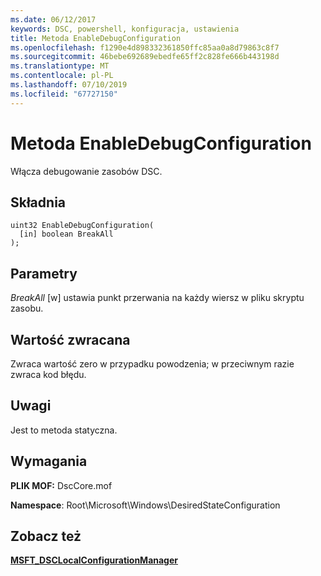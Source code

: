 ```yaml
---
ms.date: 06/12/2017
keywords: DSC, powershell, konfiguracja, ustawienia
title: Metoda EnableDebugConfiguration
ms.openlocfilehash: f1290e4d898332361850ffc85aa0a8d79863c8f7
ms.sourcegitcommit: 46bebe692689ebedfe65ff2c828fe666b443198d
ms.translationtype: MT
ms.contentlocale: pl-PL
ms.lasthandoff: 07/10/2019
ms.locfileid: "67727150"
---
```

# <a name="enabledebugconfiguration-method"></a>Metoda EnableDebugConfiguration

Włącza debugowanie zasobów DSC.

## <a name="syntax"></a>Składnia

```mof
uint32 EnableDebugConfiguration(
  [in] boolean BreakAll
);
```

## <a name="parameters"></a>Parametry

*BreakAll* \[w\] ustawia punkt przerwania na każdy wiersz w pliku skryptu zasobu.

## <a name="return-value"></a>Wartość zwracana

Zwraca wartość zero w przypadku powodzenia; w przeciwnym razie zwraca kod błędu.

## <a name="remarks"></a>Uwagi

Jest to metoda statyczna.

## <a name="requirements"></a>Wymagania

**PLIK MOF:** DscCore.mof

**Namespace**: Root\Microsoft\Windows\DesiredStateConfiguration

## <a name="see-also"></a>Zobacz też

[**MSFT_DSCLocalConfigurationManager**](msft-dsclocalconfigurationmanager.md)
